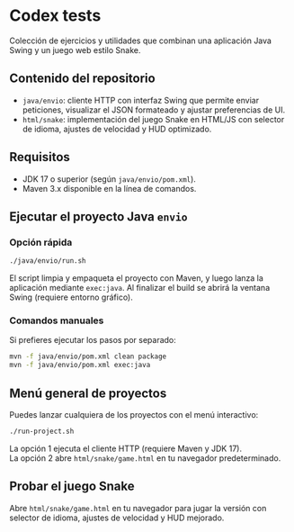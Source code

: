 # Codex tests

Colección de ejercicios y utilidades que combinan una aplicación Java Swing y un juego web estilo Snake.

## Contenido del repositorio
- `java/envio`: cliente HTTP con interfaz Swing que permite enviar peticiones, visualizar el JSON formateado y ajustar preferencias de UI.
- `html/snake`: implementación del juego Snake en HTML/JS con selector de idioma, ajustes de velocidad y HUD optimizado.

## Requisitos
- JDK 17 o superior (según `java/envio/pom.xml`).
- Maven 3.x disponible en la línea de comandos.

## Ejecutar el proyecto Java `envio`
### Opción rápida
```bash
./java/envio/run.sh
```
El script limpia y empaqueta el proyecto con Maven, y luego lanza la aplicación mediante `exec:java`. Al finalizar el build se abrirá la ventana Swing (requiere entorno gráfico).

### Comandos manuales
Si prefieres ejecutar los pasos por separado:
```bash
mvn -f java/envio/pom.xml clean package
mvn -f java/envio/pom.xml exec:java
```

## Menú general de proyectos
Puedes lanzar cualquiera de los proyectos con el menú interactivo:
```bash
./run-project.sh
```
La opción 1 ejecuta el cliente HTTP (requiere Maven y JDK 17).  
La opción 2 abre `html/snake/game.html` en tu navegador predeterminado.

## Probar el juego Snake
Abre `html/snake/game.html` en tu navegador para jugar la versión con selector de idioma, ajustes de velocidad y HUD mejorado.
